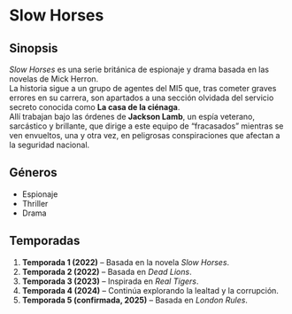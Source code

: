 # Slow Horses

## Sinopsis
*Slow Horses* es una serie británica de espionaje y drama basada en las novelas de Mick Herron.  
La historia sigue a un grupo de agentes del MI5 que, tras cometer graves errores en su carrera, son apartados a una sección olvidada del servicio secreto conocida como **La casa de la ciénaga**.  
Allí trabajan bajo las órdenes de **Jackson Lamb**, un espía veterano, sarcástico y brillante, que dirige a este equipo de “fracasados” mientras se ven envueltos, una y otra vez, en peligrosas conspiraciones que afectan a la seguridad nacional.

## Géneros
- Espionaje  
- Thriller  
- Drama  

## Temporadas
1. **Temporada 1 (2022)** – Basada en la novela *Slow Horses*.  
2. **Temporada 2 (2022)** – Basada en *Dead Lions*.  
3. **Temporada 3 (2023)** – Inspirada en *Real Tigers*.  
4. **Temporada 4 (2024)** – Continúa explorando la lealtad y la corrupción.  
5. **Temporada 5 (confirmada, 2025)** – Basada en *London Rules*.
